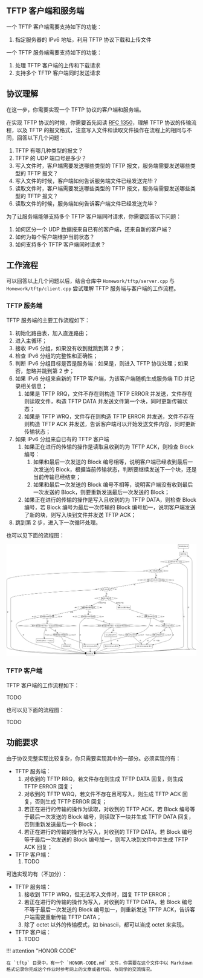 ## TFTP 客户端和服务端

一个 TFTP 客户端需要支持如下的功能：

1. 指定服务器的 IPv6 地址，利用 TFTP 协议下载和上传文件

一个 TFTP 服务端需要支持如下的功能：

1. 处理 TFTP 客户端的上传和下载请求
2. 支持多个 TFTP 客户端同时发送请求

## 协议理解

在这一步，你需要实现一个 TFTP 协议的客户端和服务端。

在实现 TFTP 协议的时候，你需要首先阅读 [RFC 1350](https://www.rfc-editor.org/rfc/rfc1350)，理解 TFTP 协议的传输流程，以及 TFTP 的报文格式，注意写入文件和读取文件操作在流程上的相同与不同，回答以下几个问题：

1. TFTP 有哪几种类型的报文？
2. TFTP 的 UDP 端口号是多少？
3. 写入文件时，客户端需要发送哪些类型的 TFTP 报文，服务端需要发送哪些类型的 TFTP 报文？
4. 写入文件的时候，客户端如何告诉服务端文件已经发送完毕？
5. 读取文件时，客户端需要发送哪些类型的 TFTP 报文，服务端需要发送哪些类型的 TFTP 报文？
6. 读取文件的时候，服务端如何告诉客户端文件已经发送完毕？

为了让服务端能够支持多个 TFTP 客户端同时请求，你需要回答以下问题：

1. 如何区分一个 UDP 数据报来自已有的客户端，还来自新的客户端？
2. 如何为每个客户端维护当前状态？
3. 如何支持多个 TFTP 客户端同时请求？

## 工作流程

可以回答以上几个问题以后，结合仓库中  `Homework/tftp/server.cpp` 与  `Homework/tftp/client.cpp` 尝试理解 TFTP 服务端与客户端的工作流程。

### TFTP 服务端

TFTP 服务端的主要工作流程如下：

1. 初始化路由表，加入直连路由；
2. 进入主循环；
3. 接收 IPv6 分组，如果没有收到就跳到第 2 步；
4. 检查 IPv6 分组的完整性和正确性；
5. 判断 IPv6 分组目标是否是服务端：如果是，则进入 TFTP 协议处理；如果否，忽略并跳到第 2 步；
6. 如果 IPv6 分组来自新的 TFTP 客户端，为该客户端随机生成服务端 TID 并记录相关信息；
    1. 如果是 TFTP RRQ，文件不存在则构造 TFTP ERROR 并发送，文件存在则读取文件，构造 TFTP DATA 并发送文件第一个块，同时更新传输状态；
    2. 如果是 TFTP WRQ，文件存在则构造 TFTP ERROR 并发送，文件不存在则构造 TFTP ACK 并发送，告诉客户端可以开始发送文件内容，同时更新传输状态；
7. 如果 IPv6 分组来自已有的 TFTP 客户端
    1. 如果正在进行的传输的操作是读取且收到的为 TFTP ACK，则检查 Block 编号：
        1. 如果和最后一次发送的 Block 编号相等，说明客户端已经收到最后一次发送的 Block，根据当前传输状态，判断要继续发送下一个块，还是当前传输已经结束；
        2. 如果和最后一次发送的 Block 编号不相等，说明客户端没有收到最后一次发送的 Block，则要重新发送最后一次发送的 Block；
    2. 如果正在进行的传输的操作是写入且收到的为 TFTP DATA，则检查 Block 编号，若 Block 编号为最后一次传输的 Block 编号加一，说明客户端发送了新的块，则写入块到文件并发送 TFTP ACK；
8. 跳到第 2 步，进入下一次循环处理。

也可以见下面的流程图：

![](img/flow_tftp_server.png)

### TFTP 客户端

TFTP 客户端的工作流程如下：

TODO

也可以见下面的流程图：

TODO

## 功能要求

由于协议完整实现比较复杂，你只需要实现其中的一部分。必须实现的有：

- TFTP 服务端：
    1. 对收到的 TFTP RRQ，若文件存在则生成 TFTP DATA 回复，则生成 TFTP ERROR 回复；
    2. 对收到的 TFTP WRQ，若文件不存在且可写入，则生成 TFTP ACK 回复，否则生成 TFTP ERROR 回复；
    3. 若正在进行的传输的操作为读取，对收到的 TFTP ACK，若 Block 编号等于最后一次发送的 Block 编号，则读取下一块并生成 TFTP DATA 回复，否则重新发送最后一个 Block；
    4. 若正在进行的传输的操作为写入，对收到的 TFTP DATA，若 Block 编号等于最后一次发送的 Block 编号加一，则写入块到文件中并生成 TFTP ACK 回复；
- TFTP 客户端：
    1. TODO

可选实现的有（不加分）：

- TFTP 服务端：
    1. 接收到 TFTP WRQ，但无法写入文件时，回复 TFTP ERROR；
    2. 若正在进行的传输的操作为写入，对收到的 TFTP DATA，若 Block 编号不等于最后一次发送的 Block 编号加一，则重新发送 TFTP ACK，告诉客户端需要重新传输 TFTP DATA；
    3. 除了 octet 以外的传输模式，如 binascii，都可以当成 octet 来实现。
- TFTP 客户端：
    1. TODO

!!! attention "HONOR CODE"

    在 `tftp` 目录中，有一个 `HONOR-CODE.md` 文件，你需要在这个文件中以 Markdown 格式记录你完成这个作业时参考网上的文章或者代码、与同学的交流情况。
